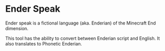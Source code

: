 # Ender Speak

Ender speak is a fictional language (aka. Enderian) of the Minecraft End dimension.

This tool has the ability to convert between Enderian script and English. It also translates to Phonetic Enderian.